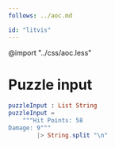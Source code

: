```yaml
---
follows: ../aoc.md

id: "litvis"
---
```


@import "../css/aoc.less"

# Puzzle input

```elm {l=hidden r}
puzzleInput : List String
puzzleInput =
    """Hit Points: 58
Damage: 9"""
        |> String.split "\n"
```
